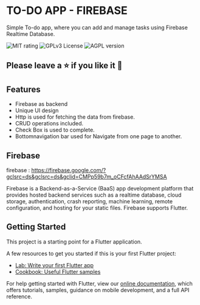 
# TO-DO APP - FIREBASE

Simple To-do app, where you can add and manage tasks using Firebase Realtime Database.

  
![MIT rating](https://img.shields.io/amo/rating/re?label=rating&style=plastic)
![GPLv3 License](https://img.shields.io/badge/License-GPL%20v3-yellow.svg)
![AGPL version](https://img.shields.io/amo/v/v?label=version&style=plastic)


## Please leave a ⭐ if you like it 💜



## Features

- Firebase as backend
- Unique UI design
- Http is used for fetching the data from firebase.
- CRUD operations included.
- Check Box is used to complete.
- Bottomnavigation bar used for Navigate from one page to another.

## Firebase

firebase : https://firebase.google.com/?gclsrc=ds&gclsrc=ds&gclid=CMPp59b7m_oCFcfAhAAdSrYMSA

Firebase is a Backend-as-a-Service (BaaS) app development platform that provides hosted backend services such as a realtime database, cloud storage, authentication, crash reporting, machine learning, remote configuration, and hosting for your static files. Firebase supports Flutter.

## Getting Started

This project is a starting point for a Flutter application.

A few resources to get you started if this is your first Flutter project:

- [Lab: Write your first Flutter app](https://flutter.dev/docs/get-started/codelab)
- [Cookbook: Useful Flutter samples](https://flutter.dev/docs/cookbook)

For help getting started with Flutter, view our
[online documentation](https://flutter.dev/docs), which offers tutorials,
samples, guidance on mobile development, and a full API reference.

